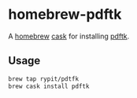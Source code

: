 # homebrew-pdftk
A [homebrew](https://brew.sh/) [cask](http://caskroom.io/) for installing [pdftk](https://www.pdflabs.com/tools/pdftk-server/).

## Usage
```bash
brew tap rypit/pdtfk
brew cask install pdftk
```

